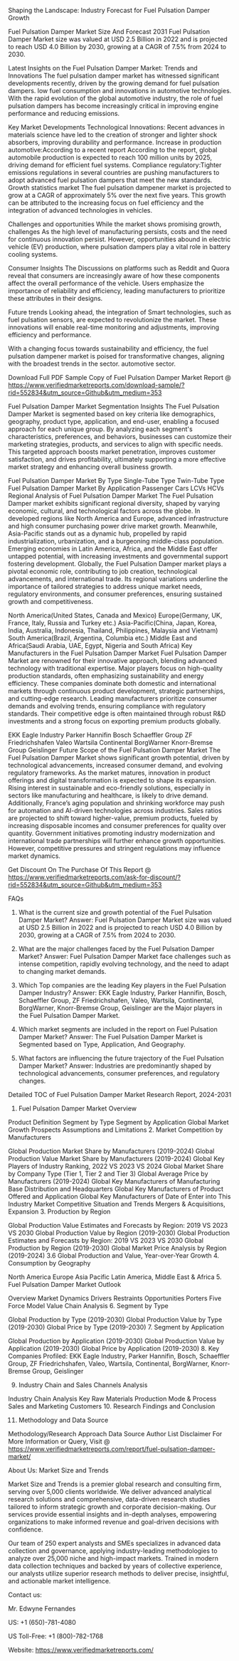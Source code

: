 Shaping the Landscape: Industry Forecast for Fuel Pulsation Damper Growth


Fuel Pulsation Damper Market Size And Forecast 2031
Fuel Pulsation Damper Market size was valued at USD 2.5 Billion in 2022 and is projected to reach USD 4.0 Billion by 2030, growing at a CAGR of 7.5% from 2024 to 2030.

Latest Insights on the Fuel Pulsation Damper Market: Trends and Innovations
The fuel pulsation damper market has witnessed significant developments recently, driven by the growing demand for fuel pulsation dampers. low fuel consumption and innovations in automotive technologies. With the rapid evolution of the global automotive industry, the role of fuel pulsation dampers has become increasingly critical in improving engine performance and reducing emissions.

Key Market Developments
Technological Innovations: Recent advances in materials science have led to the creation of stronger and lighter shock absorbers, improving durability and performance.
Increase in production automotive:According to a recent report According to the report, global automobile production is expected to reach 100 million units by 2025, driving demand for efficient fuel systems.
Compliance regulatory:Tighter emissions regulations in several countries are pushing manufacturers to adopt advanced fuel pulsation dampers that meet the new standards.
Growth statistics market
The fuel pulsation dampener market is projected to grow at a CAGR of approximately 5% over the next five years. This growth can be attributed to the increasing focus on fuel efficiency and the integration of advanced technologies in vehicles.

Challenges and opportunities
While the market shows promising growth, challenges As the high level of manufacturing persists, costs and the need for continuous innovation persist. However, opportunities abound in electric vehicle (EV) production, where pulsation dampers play a vital role in battery cooling systems.

Consumer Insights
The Discussions on platforms such as Reddit and Quora reveal that consumers are increasingly aware of how these components affect the overall performance of the vehicle. Users emphasize the importance of reliability and efficiency, leading manufacturers to prioritize these attributes in their designs.

Future trends
Looking ahead, the integration of Smart technologies, such as fuel pulsation sensors, are expected to revolutionize the market. These innovations will enable real-time monitoring and adjustments, improving efficiency and performance.

With a changing focus towards sustainability and efficiency, the fuel pulsation dampener market is poised for transformative changes, aligning with the broadest trends in the sector. automotive sector.

Download Full PDF Sample Copy of Fuel Pulsation Damper Market Report @ https://www.verifiedmarketreports.com/download-sample/?rid=552834&utm_source=Github&utm_medium=353

Fuel Pulsation Damper Market Segmentation Insights
The Fuel Pulsation Damper Market is segmented based on key criteria like demographics, geography, product type, application, and end-user, enabling a focused approach for each unique group. By analyzing each segment's characteristics, preferences, and behaviors, businesses can customize their marketing strategies, products, and services to align with specific needs. This targeted approach boosts market penetration, improves customer satisfaction, and drives profitability, ultimately supporting a more effective market strategy and enhancing overall business growth.

Fuel Pulsation Damper Market By Type
Single-Tube Type
Twin-Tube Type
Fuel Pulsation Damper Market By Application
Passenger Cars
LCVs
HCVs
Regional Analysis of Fuel Pulsation Damper Market
The Fuel Pulsation Damper market exhibits significant regional diversity, shaped by varying economic, cultural, and technological factors across the globe. In developed regions like North America and Europe, advanced infrastructure and high consumer purchasing power drive market growth. Meanwhile, Asia-Pacific stands out as a dynamic hub, propelled by rapid industrialization, urbanization, and a burgeoning middle-class population. Emerging economies in Latin America, Africa, and the Middle East offer untapped potential, with increasing investments and governmental support fostering development. Globally, the Fuel Pulsation Damper market plays a pivotal economic role, contributing to job creation, technological advancements, and international trade. Its regional variations underline the importance of tailored strategies to address unique market needs, regulatory environments, and consumer preferences, ensuring sustained growth and competitiveness.

North America(United States, Canada and Mexico)
Europe(Germany, UK, France, Italy, Russia and Turkey etc.)
Asia-Pacific(China, Japan, Korea, India, Australia, Indonesia, Thailand, Philippines, Malaysia and Vietnam)
South America(Brazil, Argentina, Columbia etc.)
Middle East and Africa(Saudi Arabia, UAE, Egypt, Nigeria and South Africa)
Key Manufacturers in the Fuel Pulsation Damper Market
Fuel Pulsation Damper Market are renowned for their innovative approach, blending advanced technology with traditional expertise. Major players focus on high-quality production standards, often emphasizing sustainability and energy efficiency. These companies dominate both domestic and international markets through continuous product development, strategic partnerships, and cutting-edge research. Leading manufacturers prioritize consumer demands and evolving trends, ensuring compliance with regulatory standards. Their competitive edge is often maintained through robust R&D investments and a strong focus on exporting premium products globally.

EKK Eagle Industry
Parker Hannifin
Bosch
Schaeffler Group
ZF Friedrichshafen
Valeo
Wartsila
Continental
BorgWarner
Knorr-Bremse Group
Geislinger
Future Scope of the Fuel Pulsation Damper Market
The Fuel Pulsation Damper Market shows significant growth potential, driven by technological advancements, increased consumer demand, and evolving regulatory frameworks. As the market matures, innovation in product offerings and digital transformation is expected to shape its expansion. Rising interest in sustainable and eco-friendly solutions, especially in sectors like manufacturing and healthcare, is likely to drive demand. Additionally, France’s aging population and shrinking workforce may push for automation and AI-driven technologies across industries. Sales ratios are projected to shift toward higher-value, premium products, fueled by increasing disposable incomes and consumer preferences for quality over quantity. Government initiatives promoting industry modernization and international trade partnerships will further enhance growth opportunities. However, competitive pressures and stringent regulations may influence market dynamics.

Get Discount On The Purchase Of This Report @ https://www.verifiedmarketreports.com/ask-for-discount/?rid=552834&utm_source=Github&utm_medium=353

FAQs
1. What is the current size and growth potential of the Fuel Pulsation Damper Market?
Answer: Fuel Pulsation Damper Market size was valued at USD 2.5 Billion in 2022 and is projected to reach USD 4.0 Billion by 2030, growing at a CAGR of 7.5% from 2024 to 2030.

2. What are the major challenges faced by the Fuel Pulsation Damper Market?
Answer: Fuel Pulsation Damper Market face challenges such as intense competition, rapidly evolving technology, and the need to adapt to changing market demands.

3. Which Top companies are the leading Key players in the Fuel Pulsation Damper Industry?
Answer: EKK Eagle Industry, Parker Hannifin, Bosch, Schaeffler Group, ZF Friedrichshafen, Valeo, Wartsila, Continental, BorgWarner, Knorr-Bremse Group, Geislinger are the Major players in the Fuel Pulsation Damper Market.

4. Which market segments are included in the report on Fuel Pulsation Damper Market?
Answer: The Fuel Pulsation Damper Market is Segmented based on Type, Application, And Geography.

5. What factors are influencing the future trajectory of the Fuel Pulsation Damper Market?
Answer: Industries are predominantly shaped by technological advancements, consumer preferences, and regulatory changes.

Detailed TOC of Fuel Pulsation Damper Market Research Report, 2024-2031
1. Fuel Pulsation Damper Market Overview

Product Definition
Segment by Type
Segment by Application
Global Market Growth Prospects
Assumptions and Limitations
2. Market Competition by Manufacturers

Global Production Market Share by Manufacturers (2019-2024)
Global Production Value Market Share by Manufacturers (2019-2024)
Global Key Players of Industry Ranking, 2022 VS 2023 VS 2024
Global Market Share by Company Type (Tier 1, Tier 2 and Tier 3)
Global Average Price by Manufacturers (2019-2024)
Global Key Manufacturers of Manufacturing Base Distribution and Headquarters
Global Key Manufacturers of Product Offered and Application
Global Key Manufacturers of Date of Enter into This Industry
Market Competitive Situation and Trends
Mergers & Acquisitions, Expansion
3. Production by Region

Global Production Value Estimates and Forecasts by Region: 2019 VS 2023 VS 2030
Global Production Value by Region (2019-2030)
Global Production Estimates and Forecasts by Region: 2019 VS 2023 VS 2030
Global Production by Region (2019-2030)
Global Market Price Analysis by Region (2019-2024) 3.6 Global Production and Value, Year-over-Year Growth
4. Consumption by Geography

North America
Europe
Asia Pacific
Latin America, Middle East & Africa
5. Fuel Pulsation Damper Market Outlook

Overview
Market Dynamics
Drivers
Restraints
Opportunities
Porters Five Force Model
Value Chain Analysis 
6. Segment by Type

Global Production by Type (2019-2030)
Global Production Value by Type (2019-2030)
Global Price by Type (2019-2030)
7. Segment by Application

Global Production by Application (2019-2030)
Global Production Value by Application (2019-2030)
Global Price by Application (2019-2030)
8. Key Companies Profiled: EKK Eagle Industry, Parker Hannifin, Bosch, Schaeffler Group, ZF Friedrichshafen, Valeo, Wartsila, Continental, BorgWarner, Knorr-Bremse Group, Geislinger

9. Industry Chain and Sales Channels Analysis

Industry Chain Analysis
Key Raw Materials
Production Mode & Process
Sales and Marketing
Customers
10. Research Findings and Conclusion

11. Methodology and Data Source

Methodology/Research Approach
Data Source
Author List
Disclaimer
For More Information or Query, Visit @ https://www.verifiedmarketreports.com/report/fuel-pulsation-damper-market/

About Us: Market Size and Trends

Market Size and Trends is a premier global research and consulting firm, serving over 5,000 clients worldwide. We deliver advanced analytical research solutions and comprehensive, data-driven research studies tailored to inform strategic growth and corporate decision-making. Our services provide essential insights and in-depth analyses, empowering organizations to make informed revenue and goal-driven decisions with confidence.

Our team of 250 expert analysts and SMEs specializes in advanced data collection and governance, applying industry-leading methodologies to analyze over 25,000 niche and high-impact markets. Trained in modern data collection techniques and backed by years of collective experience, our analysts utilize superior research methods to deliver precise, insightful, and actionable market intelligence.

Contact us:

Mr. Edwyne Fernandes

US: +1 (650)-781-4080

US Toll-Free: +1 (800)-782-1768

Website: https://www.verifiedmarketreports.com/
